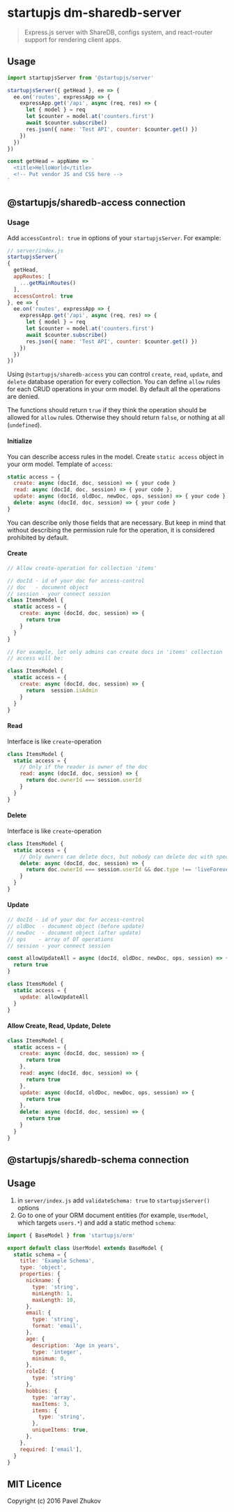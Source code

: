# startupjs dm-sharedb-server
> Express.js server with ShareDB, configs system, and react-router support for rendering client apps.

## Usage

```javascript
import startupjsServer from '@startupjs/server'

startupjsServer({ getHead }, ee => {
  ee.on('routes', expressApp => {
    expressApp.get('/api', async (req, res) => {
      let { model } = req
      let $counter = model.at('counters.first')
      await $counter.subscribe()
      res.json({ name: 'Test API', counter: $counter.get() })
    })
  })
})

const getHead = appName => `
  <title>HelloWorld</title>
  <!-- Put vendor JS and CSS here -->
`
```

## @startupjs/sharedb-access connection

### Usage
Add `accessControl: true` in options of your `startupjsServer`. For example:

```js
// server/index.js
startupjsServer(
{
  getHead,
  appRoutes: [
    ...getMainRoutes()
  ],
  accessControl: true
}, ee => {
  ee.on('routes', expressApp => {
    expressApp.get('/api', async (req, res) => {
      let { model } = req
      let $counter = model.at('counters.first')
      await $counter.subscribe()
      res.json({ name: 'Test API', counter: $counter.get() })
    })
  })
})
```

Using `@startupjs/sharedb-access` you can control `create`, `read`, `update`, and `delete` 
database operation for every collection. You can define `allow` rules for each CRUD operations
in your orm model. By default all the operations are denied.

The functions should return `true` if they think the operation should be allowed for
`allow` rules. Otherwise they should return `false`, or nothing at all (`undefined`).

#### Initialize
You can describe access rules in the model. Create `static access` object in your orm model.
Template of `access`:

```js
static access = {
  create: async (docId, doc, session) => { your code }
  read: async (docId, doc, session) => { your code },
  update: async (docId, oldDoc, newDoc, ops, session) => { your code },
  delete: async (docId, doc, session) => { your code }
}
```
You can describe only those fields that are necessary. But keep in mind that without describing
the permission rule for the operation, it is considered prohibited by default.

#### Create
```js
// Allow create-operation for collection 'items'

// docId - id of your doc for access-control
// doc   - document object
// session - your connect session
class ItemsModel {
  static access = {
    create: async (docId, doc, session) => {
      return true
    }
  }
}

// For example, let only admins can create docs in 'items' collection
// access will be:

class ItemsModel {
  static access = {
    create: async (docId, doc, session) => { 
      return  session.isAdmin
    }
  }
}
```
#### Read

Interface is like `create`-operation

```js
class ItemsModel {
  static access = {
    // Only if the reader is owner of the doc
    read: async (docId, doc, session) => {
      return doc.ownerId === session.userId
    }
  }
}
```

#### Delete

Interface is like `create`-operation

```js
class ItemsModel {
  static access = {
    // Only owners can delete docs, but nobody can delete doc with special typ
    delete: async (docId, doc, session) => { 
      return doc.ownerId === session.userId && doc.type !== 'liveForever'
    }
  }
}
```

#### Update

```js
// docId - id of your doc for access-control
// oldDoc  - document object (before update)
// newDoc  - document object (after update)
// ops    - array of OT operations
// session - your connect session

const allowUpdateAll = async (docId, oldDoc, newDoc, ops, session) => {
  return true
}

class ItemsModel {
  static access = {
    update: allowUpdateAll
  }
}
```

#### Allow Create, Read, Update, Delete
```js
class ItemsModel {
  static access = {
    create: async (docId, doc, session) => { 
      return true
    },
    read: async (docId, doc, session) => { 
      return true
    },
    update: async (docId, oldDoc, newDoc, ops, session) => { 
      return true
    },
    delete: async (docId, doc, session) => { 
      return true
    }
  }
}
```


## @startupjs/sharedb-schema connection

## Usage

1. in `server/index.js` add `validateSchema: true` to `startupjsServer()` options
2. Go to one of your ORM document entities (for example, `UserModel`, which targets `users.*`) and add a static method `schema`:

```js
import { BaseModel } from 'startupjs/orm'

export default class UserModel extends BaseModel {
  static schema = {
    title: 'Example Schema',
    type: 'object',
    properties: {
      nickname: {
        type: 'string',
        minLength: 1,
        maxLength: 10,
      },
      email: {
        type: 'string',
        format: 'email',
      },
      age: {
        description: 'Age in years',
        type: 'integer',
        minimum: 0,
      },
      roleId: {
        type: 'string'
      },
      hobbies: {
        type: 'array',
        maxItems: 3,
        items: {
          type: 'string',
        },
        uniqueItems: true,
      },
    },
    required: ['email'],
  }
}

```

## MIT Licence

Copyright (c) 2016 Pavel Zhukov
